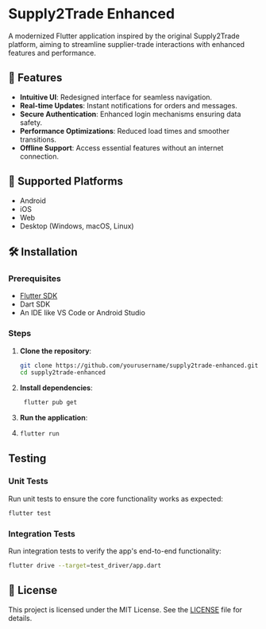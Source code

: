 # Supply2Trade Enhanced

A modernized Flutter application inspired by the original Supply2Trade platform, aiming to streamline supplier-trade interactions with enhanced features and performance.

## 🚀 Features

- **Intuitive UI**: Redesigned interface for seamless navigation.
- **Real-time Updates**: Instant notifications for orders and messages.
- **Secure Authentication**: Enhanced login mechanisms ensuring data safety.
- **Performance Optimizations**: Reduced load times and smoother transitions.
- **Offline Support**: Access essential features without an internet connection.

## 📱 Supported Platforms

- Android
- iOS
- Web
- Desktop (Windows, macOS, Linux)

## 🛠️ Installation

### Prerequisites

- [Flutter SDK](https://flutter.dev/docs/get-started/install)
- Dart SDK
- An IDE like VS Code or Android Studio

### Steps

1. **Clone the repository**:
   ```bash
   git clone https://github.com/yourusername/supply2trade-enhanced.git
   cd supply2trade-enhanced
   ```
2. **Install dependencies**:
   ```bash
    flutter pub get
    ```
3. **Run the application**:
4. ```bash
   flutter run
   ```
## Testing
### Unit Tests
Run unit tests to ensure the core functionality works as expected:
```bash
flutter test
```
### Integration Tests
Run integration tests to verify the app's end-to-end functionality:
```bash
flutter drive --target=test_driver/app.dart
```
## 📄 License
This project is licensed under the MIT License. See the [LICENSE](LICENSE) file for details.